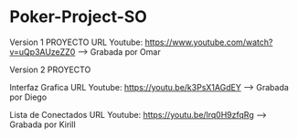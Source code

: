 # Poker-Project-SO

Version 1 PROYECTO 
URL Youtube: https://www.youtube.com/watch?v=uQp3AUzeZZ0 --> Grabada por Omar


Version 2 PROYECTO



Interfaz Grafica URL Youtube: https://youtu.be/k3PsX1AGdEY --> Grabada por Diego


Lista de Conectados URL Youtube: https://youtu.be/lrq0H9zfqRg --> Grabada por Kirill





